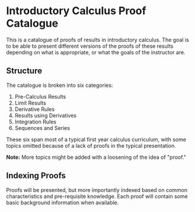 # Introductory Calculus Proof Catalogue
This is a catalogue of proofs of results in introductory calculus. The goal is to be able to present different versions of the proofs of these results depending on what is appropriate, or what the goals of the instructor are.

## Structure

The catalogue is broken into six categories:

1. Pre-Calculus Results
2. Limit Results
3. Derivative Rules
4. Results using Derivatives
5. Integration Rules
6. Sequences and Series

These six span most of a typical first year calculus curriculum, with some topics omitted because of a lack of proofs in the typical presentation.

**Note:** More topics might be added with a loosening of the idea of "proof."

## Indexing Proofs

Proofs will be presented, but more importantly indexed based on common characteristics and pre-requisite knowledge. Each proof will contain some basic background information when available.
